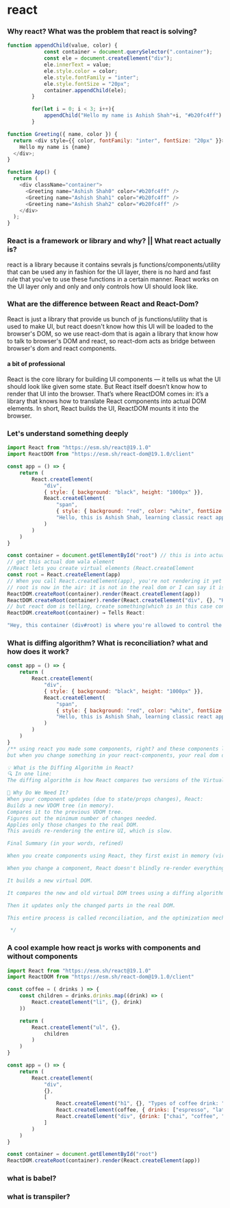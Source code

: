 # react

### Why react? What was the problem that react is solving?
```js
function appendChild(value, color) {
			const container = document.querySelector(".container");
			const ele = document.createElement("div");
			ele.innerText = value;
			ele.style.color = color;
			ele.style.fontFamily = "inter";
			ele.style.fontSize = "20px";
			container.appendChild(ele);
		}

        for(let i = 0; i < 3; i++){
            appendChild("Hello my name is Ashish Shah"+i, "#b20fc4ff")
        }

function Greeting({ name, color }) {
  return <div style={{ color, fontFamily: "inter", fontSize: "20px" }}>
    Hello my name is {name}
  </div>;
}

function App() {
  return (
    <div className="container">
      <Greeting name="Ashish Shah0" color="#b20fc4ff" />
      <Greeting name="Ashish Shah1" color="#b20fc4ff" />
      <Greeting name="Ashish Shah2" color="#b20fc4ff" />
    </div>
  );
}

```

### React is a framework or library and why? || What react actually is?
react is a library because it contains sevrals js functions/components/utility that can be used any in fashion for the UI layer, there is no hard and fast rule that you've to use these functions in a certain manner.
React works on the UI layer only and only and only controls how UI should look like.

### What are the difference between React and React-Dom? 
React is just a library that provide us bunch of js functions/utility that is used to make UI, but react doesn't know how this UI will be loaded to the browser's DOM, so we use react-dom that is again a library that know how to talk to browser's DOM and react, so react-dom acts as bridge between browser's dom and react components.

#### a bit of professional
React is the core library for building UI components — it tells us what the UI should look like given some state. But React itself doesn’t know how to render that UI into the browser.
That’s where ReactDOM comes in: it’s a library that knows how to translate React components into actual DOM elements. In short, React builds the UI, ReactDOM mounts it into the browser.


### Let's understand something deeply
```js
import React from "https://esm.sh/react@19.1.0"
import ReactDOM from "https://esm.sh/react-dom@19.1.0/client"

const app = () => {
    return (
        React.createElement(
            "div",
            { style: { background: "black", height: "1000px" }},
            React.createElement(
                "span",
                { style: { background: "red", color: "white", fontSize: "25px" } },
                "Hello, this is Ashish Shah, learning classic react application."
            )
        )
    )
}

const container = document.getElementById("root") // this is into actual dom
// get this actual dom wala element
//React lets you create virtual elements (React.createElement
const root = React.createElement(app)
// When you call React.createElement(app), you're not rendering it yet — you're building the Virtual DOM node for this component. and it can go nested as much as you like
// root is now in the air: it is not in the real dom or I can say it is now in virtual dom
ReactDOM.createRoot(container).render(React.createElement(app))
ReactDOM.createRoot(container).render(React.createElement("div", {}, "Hy, this is classic inside root"))
// but react dom is telling, create something(which is in this case container: this will be the starting point of the body) and inside this root render your react component so, render method is here acting as a bridge between raact functions that are in the air and real dom which is in browser
ReactDOM.createRoot(container) → Tells React:

"Hey, this container (div#root) is where you're allowed to control the DOM."
```

### What is diffing algorithm? What is reconciliation? what and how does it work?
```js
const app = () => {
    return (
        React.createElement(
            "div",
            { style: { background: "black", height: "1000px" }},
            React.createElement(
                "span",
                { style: { background: "red", color: "white", fontSize: "25px" } },
                "Hello, this is Ashish Shah, learning classic react application."
            )
        )
    )
}
/** using react you made some components, right? and these components lies in air until reactDOM says lets render them into real-dom, right?
but when you change something in your react-components, your real dom doesn't know until react-dom tells but does react-dom, re-renders all, I guess no? react-dom compares the virtual dom which you made using react.createElement to the real-dom and which parts has changed that part only react-dom render instead of rendering the whole set of componenets this is called reconciliation and algorithm behind this mechanism is called diffing algorithm

💡 What is the Diffing Algorithm in React?
🔍 In one line:
The diffing algorithm is how React compares two versions of the Virtual DOM (VDOM) and finds what exactly changed, so that it can efficiently update only those parts in the real DOM.

🧠 Why Do We Need It?
When your component updates (due to state/props changes), React:
Builds a new VDOM tree (in memory).
Compares it to the previous VDOM tree.
Figures out the minimum number of changes needed.
Applies only those changes to the real DOM.
This avoids re-rendering the entire UI, which is slow.

Final Summary (in your words, refined)

When you create components using React, they first exist in memory (virtual DOM) and are only rendered into the real DOM when ReactDOM tells it to.

When you change a component, React doesn't blindly re-render everything. Instead:

It builds a new virtual DOM.

It compares the new and old virtual DOM trees using a diffing algorithm.

Then it updates only the changed parts in the real DOM.

This entire process is called reconciliation, and the optimization mechanism behind it is the diffing algorithm.

 */

```

### A cool example how react js works with components and without components
```js
import React from "https://esm.sh/react@19.1.0"
import ReactDOM from "https://esm.sh/react-dom@19.1.0/client"

const coffee = ( drinks ) => {
    const children = drinks.drinks.map((drink) => (
        React.createElement("li", {}, drink)
    ))

    return (
        React.createElement("ul", {}, 
            children
        )
    )
}

const app = () => {
    return (
        React.createElement(
            "div",
            {},
            [
                React.createElement("h1", {}, "Types of coffee drink: "),
                React.createElement(coffee, { drinks: ["espresso", "latte", "cappuccino"] }, "Extra children"), // doesn't matter, if you pass like this into div then it will act as attribute to that div only.
                React.createElement("div", {drink: ["chai", "coffee", "pepsi"], style: { color: "blue"}}, "Drink as much you can")
            ]
        )
    )
}

const container = document.getElementById("root")
ReactDOM.createRoot(container).render(React.createElement(app))
```

### what is babel?

### what is transpiler?
